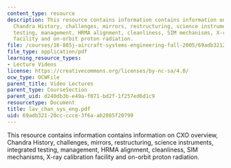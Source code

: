 ```yaml
---
content_type: resource
description: This resource contains information contains information on CXO overview,
  Chandra History, challenges, mirrors, restructuring, science instruments, integrated
  testing, management, HRMA alignment, cleanliness, SIM mechanisms, X-ray calibration
  facility and on-orbit proton radiation.
file: /courses/16-885j-aircraft-systems-engineering-fall-2005/69adb32120ccccce3f6aab2085f20799_lav_chan_sys_eng.pdf
file_type: application/pdf
learning_resource_types:
- Lecture Videos
license: https://creativecommons.org/licenses/by-nc-sa/4.0/
ocw_type: OCWFile
parent_title: Video Lectures
parent_type: CourseSection
parent_uid: d240db3b-e49a-f071-bd2f-1f257ed6d1c9
resourcetype: Document
title: lav_chan_sys_eng.pdf
uid: 69adb321-20cc-ccce-3f6a-ab2085f20799
---
```

This resource contains information contains information on CXO overview, Chandra History, challenges, mirrors, restructuring, science instruments, integrated testing, management, HRMA alignment, cleanliness, SIM mechanisms, X-ray calibration facility and on-orbit proton radiation.